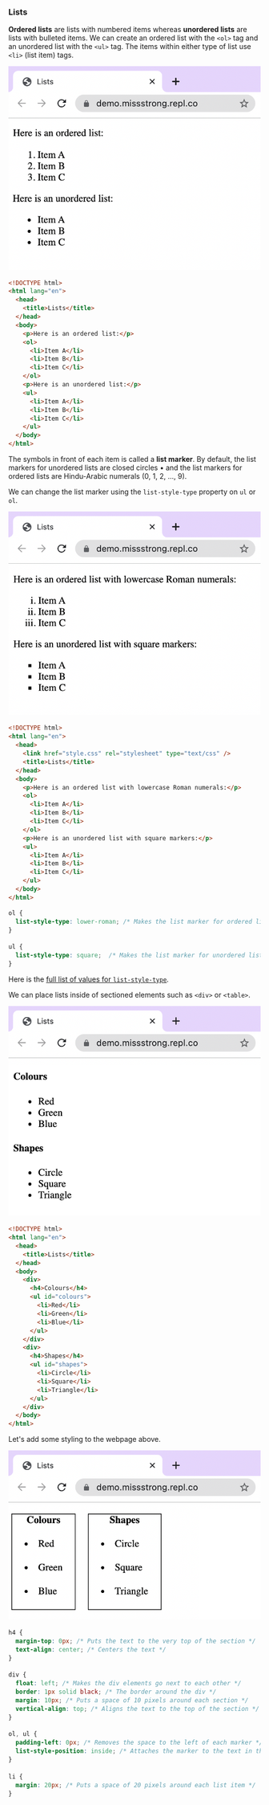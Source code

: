 ### Lists

**Ordered lists** are lists with numbered items whereas **unordered lists** are lists with bulleted items. We can create an ordered list with the `<ol>` tag and an unordered list with the `<ul>` tag. The items within either type of list use `<li>` (list item) tags.

![](../../Images/HTML_List_1.png)

```html
<!DOCTYPE html>
<html lang="en">
  <head>
    <title>Lists</title>
  </head>
  <body>
    <p>Here is an ordered list:</p>
    <ol>
      <li>Item A</li>
      <li>Item B</li>
      <li>Item C</li>
    </ol>
    <p>Here is an unordered list:</p>
    <ul>
      <li>Item A</li>
      <li>Item B</li>
      <li>Item C</li>
    </ul>
  </body>
</html>
```

The symbols in front of each item is called a **list marker**. By default, the list markers for unordered lists are closed circles • and the list markers for ordered lists are Hindu-Arabic numerals (0, 1, 2, ..., 9).

We can change the list marker using the `list-style-type` property on `ul` or `ol`. 

![](../../Images/HTML_List_2.png)

```html
<!DOCTYPE html>
<html lang="en">
  <head>
    <link href="style.css" rel="stylesheet" type="text/css" />
    <title>Lists</title>
  </head>
  <body>
    <p>Here is an ordered list with lowercase Roman numerals:</p>
    <ol>
      <li>Item A</li>
      <li>Item B</li>
      <li>Item C</li>
    </ol>
    <p>Here is an unordered list with square markers:</p>
    <ul>
      <li>Item A</li>
      <li>Item B</li>
      <li>Item C</li>
    </ul>
  </body>
</html>
```

```css
ol {
  list-style-type: lower-roman; /* Makes the list marker for ordered lists lowercase Roman numerals */
}

ul {
  list-style-type: square;  /* Makes the list marker for unordered lists closed squares */
}
```

Here is the [full list of values for `list-style-type`](https://developer.mozilla.org/en-US/docs/Web/CSS/list-style-type#values).

We can place lists inside of sectioned elements such as `<div>` or `<table>`.

![](../../Images/HTML_List_3.png)

```html
<!DOCTYPE html>
<html lang="en">
  <head>
    <title>Lists</title>
  </head>
  <body>
    <div>
      <h4>Colours</h4>
      <ul id="colours">
        <li>Red</li>
        <li>Green</li>
        <li>Blue</li>
      </ul>
    </div>
    <div>
      <h4>Shapes</h4>
      <ul id="shapes">
        <li>Circle</li>
        <li>Square</li>
        <li>Triangle</li>
      </ul>
    </div>
  </body>
</html>
```

Let's add some styling to the webpage above.


![](../../Images/HTML_List_4.png)

```css
h4 {
  margin-top: 0px; /* Puts the text to the very top of the section */
  text-align: center; /* Centers the text */
}

div {
  float: left; /* Makes the div elements go next to each other */
  border: 1px solid black; /* The border around the div */
  margin: 10px; /* Puts a space of 10 pixels around each section */
  vertical-align: top; /* Aligns the text to the top of the section */
}

ol, ul {
  padding-left: 0px; /* Removes the space to the left of each marker */
  list-style-position: inside; /* Attaches the marker to the text in the list item */
}

li {
  margin: 20px; /* Puts a space of 20 pixels around each list item */
}
```
